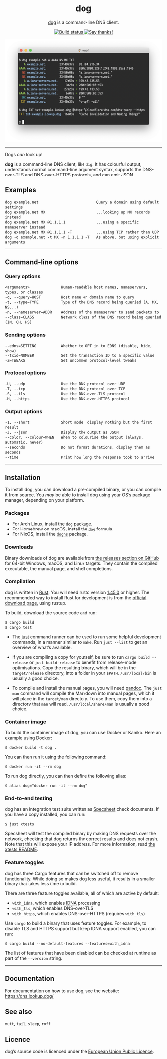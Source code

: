 <div align="center">
<h1>dog</h1>

[dog](https://dns.lookup.dog/) is a command-line DNS client.

<a href="https://travis-ci.org/github/ogham/dog">
    <img src="https://travis-ci.org/ogham/dog.svg?branch=master" alt="Build status" />
</a>

<a href="https://saythanks.io/to/ogham%40bsago.me">
    <img src="https://img.shields.io/badge/Say%20Thanks-!-1EAEDB.svg" alt="Say thanks!" />
</a>
</div>

![A screenshot of dog making a DNS request](dog-screenshot.png)

---

Dogs _can_ look up!

**dog** is a command-line DNS client, like `dig`.
It has colourful output, understands normal command-line argument syntax, supports the DNS-over-TLS and DNS-over-HTTPS protocols, and can emit JSON.

## Examples

    dog example.net                          Query a domain using default settings
    dog example.net MX                       ...looking up MX records instead
    dog example.net MX @1.1.1.1              ...using a specific nameserver instead
    dog example.net MX @1.1.1.1 -T           ...using TCP rather than UDP
    dog -q example.net -t MX -n 1.1.1.1 -T   As above, but using explicit arguments

---

## Command-line options

### Query options

    <arguments>              Human-readable host names, nameservers, types, or classes
    -q, --query=HOST         Host name or domain name to query
    -t, --type=TYPE          Type of the DNS record being queried (A, MX, NS...)
    -n, --nameserver=ADDR    Address of the nameserver to send packets to
    --class=CLASS            Network class of the DNS record being queried (IN, CH, HS)

### Sending options

    --edns=SETTING           Whether to OPT in to EDNS (disable, hide, show)
    --txid=NUMBER            Set the transaction ID to a specific value
    -Z=TWEAKS                Set uncommon protocol-level tweaks

### Protocol options

    -U, --udp                Use the DNS protocol over UDP
    -T, --tcp                Use the DNS protocol over TCP
    -S, --tls                Use the DNS-over-TLS protocol
    -H, --https              Use the DNS-over-HTTPS protocol

### Output options

    -1, --short              Short mode: display nothing but the first result
    -J, --json               Display the output as JSON
    --color, --colour=WHEN   When to colourise the output (always, automatic, never)
    --seconds                Do not format durations, display them as seconds
    --time                   Print how long the response took to arrive


---

## Installation

To install dog, you can download a pre-compiled binary, or you can compile it from source. You _may_ be able to install dog using your OS’s package manager, depending on your platform.


### Packages

- For Arch Linux, install the [`dog`](https://www.archlinux.org/packages/community/x86_64/dog/) package.
- For Homebrew on macOS, install the [`dog`](https://formulae.brew.sh/formula/dog) formula.
- For NixOS, install the [`dogns`](https://search.nixos.org/packages?channel=unstable&show=dogdns&query=dogdns) package.


### Downloads

Binary downloads of dog are available from [the releases section on GitHub](https://github.com/ogham/dog/releases/) for 64-bit Windows, macOS, and Linux targets. They contain the compiled executable, the manual page, and shell completions.


### Compilation

dog is written in [Rust](https://www.rust-lang.org).
You will need rustc version [1.45.0](https://blog.rust-lang.org/2020/07/16/Rust-1.45.0.html) or higher.
The recommended way to install Rust for development is from the [official download page](https://www.rust-lang.org/tools/install), using rustup.

To build, download the source code and run:

    $ cargo build
    $ cargo test

- The [just](https://github.com/casey/just) command runner can be used to run some helpful development commands, in a manner similar to `make`.
Run `just --list` to get an overview of what’s available.

- If you are compiling a copy for yourself, be sure to run `cargo build --release` or `just build-release` to benefit from release-mode optimisations.
Copy the resulting binary, which will be in the `target/release` directory, into a folder in your `$PATH`.
`/usr/local/bin` is usually a good choice.

- To compile and install the manual pages, you will need [pandoc](https://pandoc.org/).
The `just man` command will compile the Markdown into manual pages, which it will place in the `target/man` directory.
To use them, copy them into a directory that `man` will read.
`/usr/local/share/man` is usually a good choice.


### Container image

To build the container image of dog, you can use Docker or Kaniko. Here an example using Docker:

    $ docker build -t dog .

You can then run it using the following command:

    $ docker run -it --rm dog

To run dog directly, you can then define the following alias:

    $ alias dog="docker run -it --rm dog"


### End-to-end testing

dog has an integration test suite written as [Specsheet](https://specsheet.software/) check documents.
If you have a copy installed, you can run:

    $ just xtests

Specsheet will test the compiled binary by making DNS requests over the network, checking that dog returns the correct results and does not crash.
Note that this will expose your IP address.
For more information, read [the xtests README](xtests/README.md).


### Feature toggles

dog has three Cargo features that can be switched off to remove functionality.
While doing so makes dog less useful, it results in a smaller binary that takes less time to build.

There are three feature toggles available, all of which are active by default:

- `with_idna`, which enables [IDNA](https://en.wikipedia.org/wiki/Internationalized_domain_name) processing
- `with_tls`, which enables DNS-over-TLS
- `with_https`, which enables DNS-over-HTTPS (requires `with_tls`)

Use `cargo` to build a binary that uses feature toggles. For example, to disable TLS and HTTPS support but keep IDNA support enabled, you can run:

    $ cargo build --no-default-features --features=with_idna

The list of features that have been disabled can be checked at runtime as part of the `--version` string.


---

## Documentation

For documentation on how to use dog, see the website: <https://dns.lookup.dog/>


## See also

`mutt`, `tail`, `sleep`, `roff`


## Licence

dog’s source code is licenced under the [European Union Public Licence](https://choosealicense.com/licenses/eupl-1.2/).
